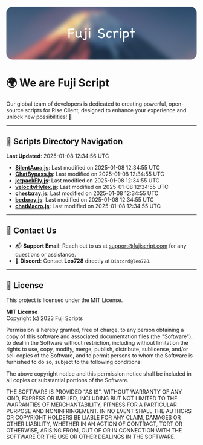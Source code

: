 ![Banner](.github/b.webp)

# 🌍 **We are Fuji Script**

Our global team of developers is dedicated to creating powerful, open-source scripts for Rise Client, designed to enhance your experience and unlock new possibilities! 🌟

---
<!-- SCRIPTS_NAVIGATION_START -->
## 📂 **Scripts Directory Navigation**

**Last Updated**: 2025-01-08 12:34:56 UTC

- **[SilentAura.js](scripts/SilentAura.js)**: Last modified on 2025-01-08 12:34:55 UTC
- **[ChatBypass.js](scripts/ChatBypass.js)**: Last modified on 2025-01-08 12:34:55 UTC
- **[jetpackFly.js](scripts/jetpackFly.js)**: Last modified on 2025-01-08 12:34:55 UTC
- **[velocityHylex.js](scripts/velocityHylex.js)**: Last modified on 2025-01-08 12:34:55 UTC
- **[chestxray.js](scripts/chestxray.js)**: Last modified on 2025-01-08 12:34:55 UTC
- **[bedxray.js](scripts/bedxray.js)**: Last modified on 2025-01-08 12:34:55 UTC
- **[chatMacro.js](scripts/chatMacro.js)**: Last modified on 2025-01-08 12:34:55 UTC

<!-- SCRIPTS_NAVIGATION_END -->

---

## 💬 **Contact Us**  
- 📬 **Support Email**: Reach out to us at [support@fujiscript.com](mailto:support@fujiscript.com) for any questions or assistance.  
- 💬 **Discord**: Contact **Leo728** directly at `Discord@leo728`.

---

## 📜 **License**

This project is licensed under the MIT License.  

**MIT License**  
Copyright (c) 2023 Fuji Scripts  

Permission is hereby granted, free of charge, to any person obtaining a copy of this software and associated documentation files (the "Software"), to deal in the Software without restriction, including without limitation the rights to use, copy, modify, merge, publish, distribute, sublicense, and/or sell copies of the Software, and to permit persons to whom the Software is furnished to do so, subject to the following conditions:  

The above copyright notice and this permission notice shall be included in all copies or substantial portions of the Software.  

THE SOFTWARE IS PROVIDED "AS IS", WITHOUT WARRANTY OF ANY KIND, EXPRESS OR IMPLIED, INCLUDING BUT NOT LIMITED TO THE WARRANTIES OF MERCHANTABILITY, FITNESS FOR A PARTICULAR PURPOSE AND NONINFRINGEMENT. IN NO EVENT SHALL THE AUTHORS OR COPYRIGHT HOLDERS BE LIABLE FOR ANY CLAIM, DAMAGES OR OTHER LIABILITY, WHETHER IN AN ACTION OF CONTRACT, TORT OR OTHERWISE, ARISING FROM, OUT OF OR IN CONNECTION WITH THE SOFTWARE OR THE USE OR OTHER DEALINGS IN THE SOFTWARE.  
